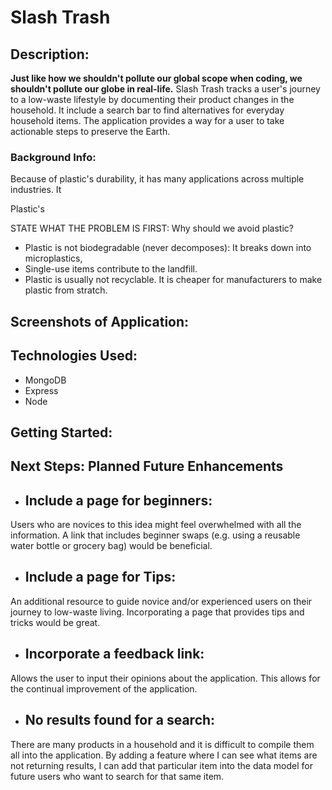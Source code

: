 # Slash Trash

## Description:
**Just like how we shouldn't pollute our global scope when coding, we shouldn't pollute our globe in real-life.**
Slash Trash tracks a user's journey to a low-waste lifestyle by documenting their product changes in the household.
It include a search bar to find alternatives for everyday household items.
The application provides a way for a user to take actionable steps to preserve the Earth.

### Background Info:
Because of plastic's durability, it has many applications across multiple industries.
It 

Plastic's 

STATE WHAT THE PROBLEM IS FIRST: Why should we avoid plastic?
 - Plastic is not biodegradable (never decomposes): It breaks down into microplastics,
 - Single-use items contribute to the landfill.
 - Plastic is usually not recyclable. It is cheaper for manufacturers to make plastic from stratch. 

## Screenshots of Application:


## Technologies Used:
- MongoDB 
- Express
- Node

## Getting Started:

## Next Steps: Planned Future Enhancements
-  ## Include a page for beginners:
Users who are novices to this idea might feel overwhelmed with all the information.
A link that includes beginner swaps (e.g. using a reusable water bottle or grocery bag) would be beneficial.

- ## Include a page for Tips:
An additional resource to guide novice and/or experienced users on their journey to low-waste living.
Incorporating a page that provides tips and tricks would be great.

- ## Incorporate a feedback link: 
Allows the user to input their opinions about the application. This allows for the continual improvement of the application. 

- ## No results found for a search:
There are many products in a household and it is difficult to compile them all into the application. By adding a feature where I can see what items are not returning results, I can add that particular item into the data model for future users who want to search for that same item.
